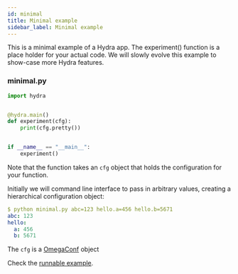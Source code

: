 ```yaml
---
id: minimal
title: Minimal example
sidebar_label: Minimal example
---
```


This is a minimal example of a Hydra app.
The experiment() function is a place holder for your actual code.
We will slowly evolve this example to show-case more Hydra features.

### minimal.py
```python
import hydra


@hydra.main()
def experiment(cfg):
    print(cfg.pretty())


if __name__ == "__main__":
    experiment()
```
Note that the function takes an `cfg` object that holds the configuration for your function.

Initially we will command line interface to pass in arbitrary values, creating a hierarchical configuration 
object:
```yaml
$ python minimal.py abc=123 hello.a=456 hello.b=5671
abc: 123
hello:
  a: 456
  b: 5671
```

The `cfg` is a [OmegaConf](https://omegaconf.readthedocs.io/en/latest/usage.html#access-and-manipulation) 
object


Check the [runnable example](https://github.com/facebookresearch/hydra/blob/master/demos/0_minimal/minimal.py).
